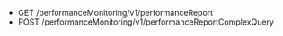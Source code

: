 <!--
    ATTENTION: This file was generated via gradle!
               Do NOT manually edit this file! Any such changes will be overwritten!
-->

* GET /performanceMonitoring/v1/performanceReport
* POST /performanceMonitoring/v1/performanceReportComplexQuery
